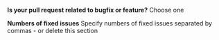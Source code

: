 **Is your pull request related to bugfix or feature?**
Choose one

**Numbers of fixed issues**
Specify numbers of fixed issues separated by commas - or delete this section
